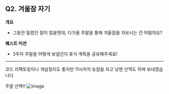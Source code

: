 ## Q2. 겨울잠 자기

**개요**

- 그동안 밀렸던 잠이 많을텐데, 다가올 주말을 통해 겨울잠을 자보시는 건 어떨까요?

**퀘스트 미션**

- 3주차 주말을 어떻게 보낼건지 휴식 계획을 공유해주세요!

---

코드 리팩토링이나 개념정리도 좋지만
11시까지 늦잠을 자고 낮엔 산책도 하며 보내겠습니다

주말 산책!!
![image](https://gist.github.com/user-attachments/assets/e6ac03fb-f59e-42e0-8622-e8fffff4aa2e)
